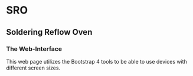 # SRO
## Soldering Reflow Oven

### The Web-Interface

This web page utilizes the Bootstrap 4 tools to be able to use devices with different screen sizes. 
